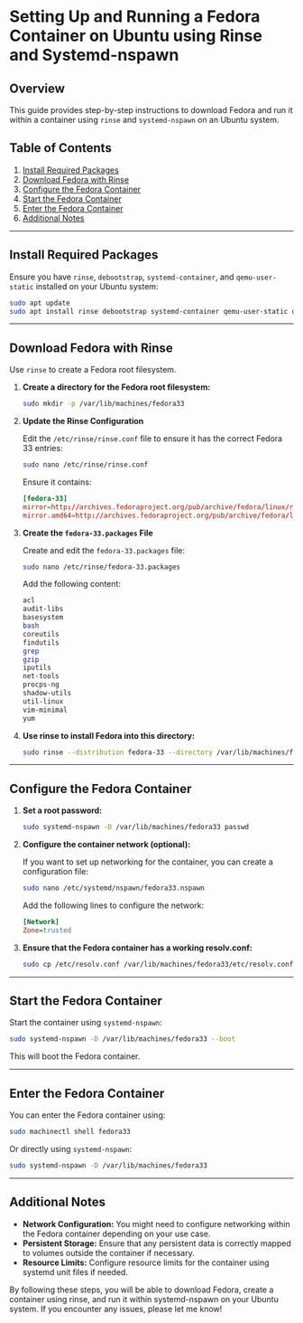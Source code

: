 # Setting Up and Running a Fedora Container on Ubuntu using Rinse and Systemd-nspawn

## Overview

This guide provides step-by-step instructions to download Fedora and run it within a container using `rinse` and `systemd-nspawn` on an Ubuntu system.

## Table of Contents

1. [Install Required Packages](#install-required-packages)
2. [Download Fedora with Rinse](#download-fedora-with-rinse)
3. [Configure the Fedora Container](#configure-the-fedora-container)
4. [Start the Fedora Container](#start-the-fedora-container)
5. [Enter the Fedora Container](#enter-the-fedora-container)
6. [Additional Notes](#additional-notes)

---

## Install Required Packages

Ensure you have `rinse`, `debootstrap`, `systemd-container`, and `qemu-user-static` installed on your Ubuntu system:

```sh
sudo apt update
sudo apt install rinse debootstrap systemd-container qemu-user-static dnf
```

---

## Download Fedora with Rinse

Use `rinse` to create a Fedora root filesystem.

1. **Create a directory for the Fedora root filesystem:**

   ```sh
   sudo mkdir -p /var/lib/machines/fedora33
   ```

2. **Update the Rinse Configuration**

   Edit the `/etc/rinse/rinse.conf` file to ensure it has the correct Fedora 33 entries:

   ```sh
   sudo nano /etc/rinse/rinse.conf
   ```

   Ensure it contains:

   ```conf
   [fedora-33]
   mirror=http://archives.fedoraproject.org/pub/archive/fedora/linux/releases/33/Everything/x86_64/os/Packages/
   mirror.amd64=http://archives.fedoraproject.org/pub/archive/fedora/linux/releases/33/Everything/x86_64/os/Packages/
   ```

3. **Create the `fedora-33.packages` File**

   Create and edit the `fedora-33.packages` file:

   ```sh
   sudo nano /etc/rinse/fedora-33.packages
   ```

   Add the following content:

   ```sh
   acl
   audit-libs
   basesystem
   bash
   coreutils
   findutils
   grep
   gzip
   iputils
   net-tools
   procps-ng
   shadow-utils
   util-linux
   vim-minimal
   yum
   ```

4. **Use rinse to install Fedora into this directory:**

   ```sh
   sudo rinse --distribution fedora-33 --directory /var/lib/machines/fedora33 --arch amd64
   ```

---

## Configure the Fedora Container

1. **Set a root password:**

   ```sh
   sudo systemd-nspawn -D /var/lib/machines/fedora33 passwd
   ```

2. **Configure the container network (optional):**

   If you want to set up networking for the container, you can create a configuration file:

   ```sh
   sudo nano /etc/systemd/nspawn/fedora33.nspawn
   ```

   Add the following lines to configure the network:

   ```ini
   [Network]
   Zone=trusted
   ```

3. **Ensure that the Fedora container has a working resolv.conf:**

   ```sh
   sudo cp /etc/resolv.conf /var/lib/machines/fedora33/etc/resolv.conf
   ```

---

## Start the Fedora Container

Start the container using `systemd-nspawn`:

```sh
sudo systemd-nspawn -D /var/lib/machines/fedora33 --boot
```

This will boot the Fedora container.

---

## Enter the Fedora Container

You can enter the Fedora container using:

```sh
sudo machinectl shell fedora33
```

Or directly using `systemd-nspawn`:

```sh
sudo systemd-nspawn -D /var/lib/machines/fedora33
```

---

## Additional Notes

- **Network Configuration:** You might need to configure networking within the Fedora container depending on your use case.
- **Persistent Storage:** Ensure that any persistent data is correctly mapped to volumes outside the container if necessary.
- **Resource Limits:** Configure resource limits for the container using systemd unit files if needed.

By following these steps, you will be able to download Fedora, create a container using rinse, and run it within systemd-nspawn on your Ubuntu system. If you encounter any issues, please let me know!
